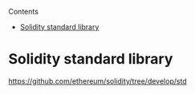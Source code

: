 <!-- START doctoc generated TOC please keep comment here to allow auto update -->
<!-- DON'T EDIT THIS SECTION, INSTEAD RE-RUN doctoc TO UPDATE -->
Contents

- [Solidity standard library](#solidity-standard-library)

<!-- END doctoc generated TOC please keep comment here to allow auto update -->

# Solidity standard library

https://github.com/ethereum/solidity/tree/develop/std